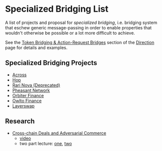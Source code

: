 # Specialized Bridging List

A list of projects and proposal for *specialized bridging*, i.e. bridging system that eschew generic
message-passing in order to enable properties that wouldn't otherwise be possible or a lot more
difficult to achieve.

See the [Token Bridging & Action-Request
Bridges](./direction.md#token-bridging--action-request-bridges) section of the
[Direction](./direction.md) page for details and examples.

## Specialized Bridging Projects

- [Across](https://docs.across.to/)
- [Hop](https://docs.hop.exchange/)
- [Rari Nova (Deprecated)](https://github.com/Rari-Capital/nova)
- [Pheasant Network](https://docs.pheasant.network/)
- [Orbiter Finance](https://docs.orbiter.finance/)
- [Owlto Finance](https://docs.owlto.finance/)
- [Layerswap](https://docs.layerswap.io/)

## Research

- [Cross-chain Deals and Adversarial Commerce](https://muratbuffalo.blogspot.com/2019/12/cross-chain-deals-and-adversarial.html)
  - [video](https://www.youtube.com/watch?v=YF6NrGstF1E)
  - two part lecture: [one](https://www.youtube.com/watch?v=CRPNkPpbNwA), [two](https://www.youtube.com/watch?v=23xYS0rlrkc)